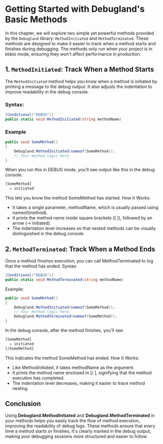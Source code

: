 # Getting Started with Debugland's Basic Methods

In this chapter, we will explore two simple yet powerful methods provided by the `Debugland` library: `MethodInitiated` and `MethodTerminated`. These methods are designed to make it easier to track when a method starts and finishes during debugging. The methods only run when your project is in `DEBUG` mode, ensuring they won't affect performance in production.

## 1. `MethodInitiated`: Track When a Method Starts

The `MethodInitiated` method helps you know when a method is initiated by printing a message to the debug output. It also adjusts the indentation to improve readability in the debug console.

### Syntax:
```csharp
[Conditional("DEBUG")]
public static void MethodInitiated(string methodName)
```
### Example
```csharp
public void SomeMethod()
{
    Debugland.MethodInitiated(nameof(SomeMethod));
    // Your method logic here
}
```
When you run this in DEBUG mode, you'll see output like this in the debug console:
```bash
[SomeMethod]
  → initiated
```

This lets you know the method SomeMethod has started.
How It Works:

- It takes a single parameter, methodName, which is usually passed using nameof(method).
- It prints the method name inside square brackets ([ ]), followed by an arrow (→ initiated).
- The indentation level increases so that nested methods can be visually distinguished in the debug console.

## 2. `MethodTerminated`: Track When a Method Ends

Once a method finishes execution, you can call MethodTerminated to log that the method has ended.
Syntax:
```csharp
[Conditional("DEBUG")]
public static void MethodTerminated(string methodName)
```
Example:
```csharp
public void SomeMethod()
{
    Debugland.MethodInitiated(nameof(SomeMethod));
    // Your method logic here
    Debugland.MethodTerminated(nameof(SomeMethod));
}
```
In the debug console, after the method finishes, you'll see:
```bash
[SomeMethod]
  → initiated
[/SomeMethod]
```
This indicates the method SomeMethod has ended.
How It Works:

- Like MethodInitiated, it takes methodName as the argument.
- It prints the method name enclosed in [/ ], signifying that the method execution has completed.
- The indentation level decreases, making it easier to trace method nesting.

## Conclusion

Using **Debugland.MethodInitiated** and **Debugland.MethodTerminated** in your methods helps you easily track the flow of method execution, 
improving the readability of debug logs. These methods ensure that every time a method starts or finishes, 
it's clearly marked in the debug output, making your debugging sessions more structured and easier to follow.
